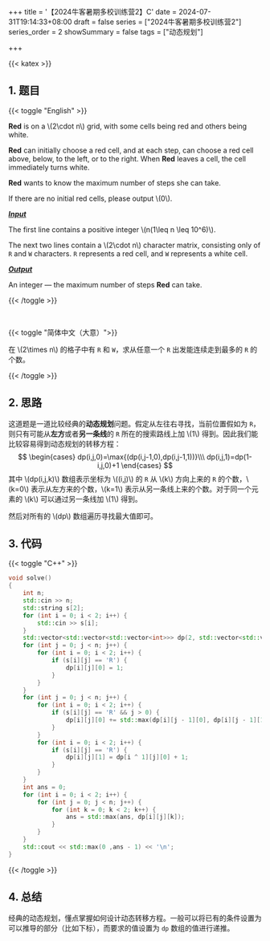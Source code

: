 +++
title = '【2024牛客暑期多校训练营2】C'
date = 2024-07-31T19:14:33+08:00
draft = false
series = ["2024牛客暑期多校训练营2"]
series_order = 2
showSummary = false
tags = ["动态规划"]

+++

{{< katex >}}

## 1. 题目

{{< toggle "English" >}}

**Red** is on a \\(2\cdot n\\) grid, with some cells being red and others being white.

**Red** can initially choose a red cell, and at each step, can choose a red cell above, below, to the left, or to the right. When **Red** leaves a cell, the cell immediately turns white.

**Red** wants to know the maximum number of steps she can take.

If there are no initial red cells, please output \\(0\\).

***<u>Input</u>***

The first line contains a positive integer \\(n(1\leq n \leq 10^6)\\).

The next two lines contain a \\(2\cdot n\\) character matrix, consisting only of `R` and `W` characters. `R` represents a red cell, and `W` represents a white cell.

***<u>Output</u>***

An integer — the maximum number of steps **Red** can take.

{{< /toggle >}}

<br>

{{< toggle "简体中文（大意）">}}

在 \\(2\times n\\) 的格子中有 `R` 和 `W`，求从任意一个 `R` 出发能连续走到最多的 `R` 的个数。

{{< /toggle >}}

## 2. 思路

这道题是一道比较经典的**动态规划**问题。假定从左往右寻找，当前位置假如为 `R`，则只有可能从**左方**或者**另一条线**的 `R` 所在的搜索路线上加 \\(1\\) 得到。因此我们能比较容易得到动态规划的转移方程：
$$
\begin{cases}
dp(i,j,0)=\max{(dp(i,j-1,0),dp(i,j-1,1))}\\\
dp(i,j,1)=dp(1-i,j,0)+1
\end{cases}
$$
其中 \\(dp(i,j,k)\\) 数组表示坐标为 \\((i,j)\\) 的 `R` 从 \\(k\\) 方向上来的 `R` 的个数，\\(k=0\\) 表示从左方来的个数，\\(k=1\\) 表示从另一条线上来的个数。对于同一个元素的 \\(k\\) 可以通过另一条线加 \\(1\\) 得到。

然后对所有的 \\(dp\\) 数组遍历寻找最大值即可。

## 3. 代码

{{< toggle "C++" >}}

```cpp
void solve()
{
    int n;
    std::cin >> n;
    std::string s[2];
    for (int i = 0; i < 2; i++) {
        std::cin >> s[i];
    }
    std::vector<std::vector<std::vector<int>>> dp(2, std::vector<std::vector<int>>(n, std::vector<int>(2, 0)));
    for (int j = 0; j < n; j++) {
        for (int i = 0; i < 2; i++) {
            if (s[i][j] == 'R') {
                dp[i][j][0] = 1;
            }
        }
    }
    for (int j = 0; j < n; j++) {
        for (int i = 0; i < 2; i++) {
            if (s[i][j] == 'R' && j > 0) {
                dp[i][j][0] += std::max(dp[i][j - 1][0], dp[i][j - 1][1]);
            }
        }
        for (int i = 0; i < 2; i++) {
            if (s[i][j] == 'R') {
                dp[i][j][1] = dp[i ^ 1][j][0] + 1;
            }
        }
    }
    int ans = 0;
    for (int i = 0; i < 2; i++) {
        for (int j = 0; j < n; j++) {
            for (int k = 0; k < 2; k++) {
                ans = std::max(ans, dp[i][j][k]);
            }
        }
    }
    std::cout << std::max(0 ,ans - 1) << '\n';
}
```

{{< /toggle >}}

## 4. 总结

经典的动态规划，懂点掌握如何设计动态转移方程。一般可以将已有的条件设置为可以推导的部分（比如下标），而要求的值设置为 `dp` 数组的值进行递推。
